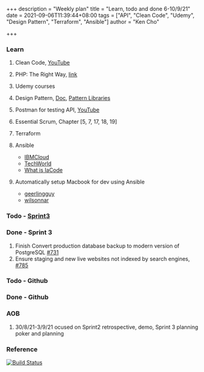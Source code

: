 +++
description = "Weekly plan"
title = "Learn, todo and done 6-10/9/21"
date = 2021-09-06T11:39:44+08:00
tags = ["API", "Clean Code", "Udemy", "Design Pattern", "Terraform", "Ansible"]
author = "Ken Cho"

+++  
### Learn
1. Clean Code, [YouTube](https://www.youtube.com/watch?v=7EmboKQH8lM)
2. PHP: The Right Way, [link](https://phptherightway.com/)
3. Udemy courses
4. Design Pattern, [Doc](https://designpatternsphp.readthedocs.io/en/latest/README.html), [Pattern Libraries](https://medium.com/@whatjackhasmade/pattern-libraries-abcc45c6144c)
5. Postman for testing API, [YouTube](https://www.freecodecamp.org/news/learn-how-to-use-postman-to-test-apis/)
6. Essential Scrum, Chapter [5, 7, 17, 18, 19]
7. Terraform
8. Ansible
    - [IBMCloud](https://www.youtube.com/watch?v=fHO1X93e4WA)
    - [TechWorld](https://www.youtube.com/watch?v=1id6ERvfozo)
    - [What is IaCode](https://www.youtube.com/watch?v=POPP2WTJ8es)

10. Automatically setup Macbook for dev using Ansible
    - [geerlingguy](https://github.com/geerlingguy/mac-dev-playbook)
    - [wilsonnar](https://wilsonmar.github.io/ansible-mac-osx-setup/)

### Todo - [Sprint3](https://github.com/orgs/gigascience/projects/7)

### Done - Sprint 3
1. Finish Convert production database backup to modern version of PostgreSQL [#731](https://github.com/gigascience/gigadb-website/issues/731)
2. Ensure staging and new live websites not indexed by search engines, [#785](https://github.com/gigascience/gigadb-website/issues/785)  

### Todo - Github

### Done - Github

### AOB
1. 30/8/21-3/9/21 ocused on Sprint2 retrospective, demo, Sprint 3 planning poker and planning 

### Reference


[![Build Status](https://travis-ci.com/kencho51/gigathing.svg?branch=master)](https://travis-ci.com/kencho51/gigathing)

